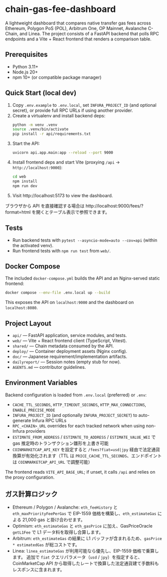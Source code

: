 # chain-gas-fee-dashboard

A lightweight dashboard that compares native transfer gas fees across Ethereum, Polygon PoS (POL), Arbitrum One, OP Mainnet, Avalanche C-Chain, and Linea. The project consists of a FastAPI backend that polls RPC endpoints and a Vite + React frontend that renders a comparison table.

## Prerequisites
- Python 3.11+
- Node.js 20+
- npm 10+ (or compatible package manager)

## Quick Start (local dev)
1. Copy `.env.example` to `.env.local`, set `INFURA_PROJECT_ID` (and optional secret), or provide full RPC URLs if using another provider.
2. Create a virtualenv and install backend deps:
   ```bash
   python -m venv .venv
   source .venv/bin/activate
   pip install -r api/requirements.txt
   ```
3. Start the API:
   ```bash
   uvicorn api.app.main:app --reload --port 9000
   ```
4. Install frontend deps and start Vite (proxying `/api` → `http://localhost:9000`):
   ```bash
   cd web
   npm install
   npm run dev
   ```
5. Visit http://localhost:5173 to view the dashboard.

ブラウザから API を直接確認する場合は http://localhost:9000/fees/?format=html を開くとテーブル表示で参照できます。

## Tests
- Run backend tests with `pytest --asyncio-mode=auto --cov=api` (within the activated venv).
- Run frontend tests with `npm run test` from `web/`.

## Docker Compose
The included `docker-compose.yml` builds the API and an Nginx-served static frontend:
```bash
docker compose --env-file .env.local up --build
```
This exposes the API on `localhost:9000` and the dashboard on `localhost:8080`.

## Project Layout
- `api/` — FastAPI application, service modules, and tests.
- `web/` — Vite + React frontend client (TypeScript, Vitest).
- `shared/` — Chain metadata consumed by the API.
- `deploy/` — Container deployment assets (Nginx config).
- `doc/` — Japanese requirement/implementation artifacts.
- `dailyreport/` — Session notes (empty stub for now).
- `AGENTS.md` — contributor guidelines.

## Environment Variables
Backend configuration is loaded from `.env.local` (preferred) or `.env`:
- `CACHE_TTL_SECONDS`, `HTTP_TIMEOUT_SECONDS`, `HTTP_MAX_CONNECTIONS`, `ENABLE_PRECISE_MODE`
- `INFURA_PROJECT_ID` (and optionally `INFURA_PROJECT_SECRET`) to auto-generate Infura RPC URLs
- `RPC_<CHAIN>_URL` overrides for each tracked network when using non-Infura providers
- `ESTIMATE_FROM_ADDRESS` / `ESTIMATE_TO_ADDRESS` / `ESTIMATE_VALUE_WEI` で gas 推定時のトランザクション雛形を上書き可能
- `COINMARKETCAP_API_KEY` を設定すると `/fees?fiat=usd|jpy` 経由で法定通貨換算が有効化されます（TTL は `PRICE_CACHE_TTL_SECONDS`、エンドポイントは `COINMARKETCAP_API_URL` で調整可能）

The frontend reads `VITE_API_BASE_URL`; if unset, it calls `/api` and relies on the proxy configuration.

## ガス計算ロジック
- Ethereum / Polygon / Avalanche: `eth_feeHistory` と `eth_maxPriorityFeePerGas` で EIP-1559 価格を構築し、`eth_estimateGas` による 21,000 gas と掛け合わせます。
- Optimism: `eth_estimateGas` と `eth_gasPrice` に加え、GasPriceOracle `getL1Fee` で L1 データ料を取得し合算します。
- Arbitrum: `eth_estimateGas` の結果に L1 バッファが含まれるため、`gasPrice * estimatedGas` が総コストです。
- Linea: `linea_estimateGas` が利用可能なら優先し、EIP-1559 価格で乗算します。
  追加で `fiat` クエリパラメータ（`usd` / `jpy`）を指定すると、CoinMarketCap API から取得したレートで換算した法定通貨建て手数料もレスポンスに含まれます。
